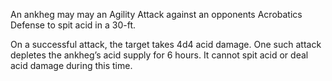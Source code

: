 An ankheg may may an Agility Attack against an opponents Acrobatics Defense to spit acid in a 30-ft. 

On a successful attack, the target takes 4d4 acid damage. One such attack depletes the ankheg’s acid supply for 6 hours. It cannot spit acid or deal acid damage during this time.